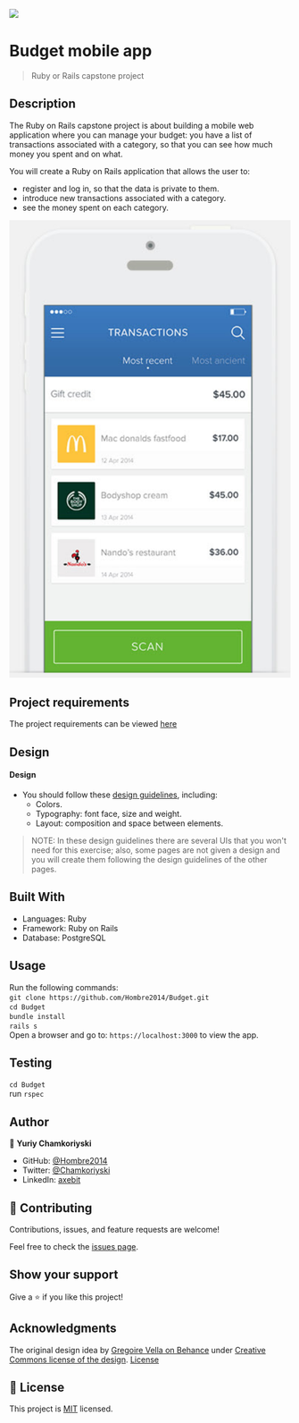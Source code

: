 ![](https://img.shields.io/badge/Microverse-blueviolet)

# Budget mobile app

>  Ruby or Rails capstone project

## Description

The Ruby on Rails capstone project is about building a mobile web application where you can manage your budget: you have a list of transactions associated with a category, so that you can see how much money you spent and on what. 

You will create a Ruby on Rails application that allows the user to:
- register and log in, so that the data is private to them.
- introduce new transactions associated with a category.
- see the money spent on each category.

<p align="center">
  <img src="./app/assets/images/transactions_list.png" alt="Transactions page"/>
</p>

## Project requirements

The project requirements can be viewed [here](https://github.com/microverseinc/curriculum-rails/blob/main/capstone/rails_capstone.md)

## Design

#### Design
- You should follow these [design guidelines](https://www.behance.net/gallery/19759151/Snapscan-iOs-design-and-branding?tracking_source=), including:
  - Colors.
  - Typography: font face, size and weight.
  - Layout: composition and space between elements.

> NOTE: In these design guidelines there are several UIs that you won't need for this exercise; also, some pages are not given a design and you will create them following the design guidelines of the other pages.

## Built With

- Languages: Ruby
- Framework: Ruby on Rails
- Database: PostgreSQL

## Usage

Run the following commands:</br>
`git clone https://github.com/Hombre2014/Budget.git`</br>
`cd Budget`</br>
`bundle install`</br>
`rails s`</br>
Open a browser and go to: `https://localhost:3000` to view the app.

## Testing

`cd Budget`</br>
run `rspec`

## Author

👤 **Yuriy Chamkoriyski**

- GitHub: [@Hombre2014](https://github.com/Hombre2014)
- Twitter: [@Chamkoriyski](https://twitter.com/Chamkoriyski)
- LinkedIn: [axebit](https://linkedin.com/in/axebit)

## 🤝 Contributing

Contributions, issues, and feature requests are welcome!

Feel free to check the [issues page](https://github.com/Hombre2014/Budget/issues).

## Show your support

Give a ⭐️ if you like this project!

## Acknowledgments

The original design idea by [Gregoire Vella on Behance](https://www.behance.net/gregoirevella) under [Creative Commons license of the design](https://creativecommons.org/licenses/by-nc/4.0/). [License](https://creativecommons.org/licenses/by-nc/4.0/legalcode)


## 📝 License

This project is [MIT](./license.md) licensed.
